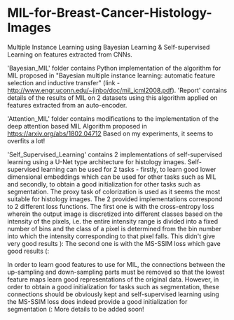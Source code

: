 # MIL-for-Breast-Cancer-Histology-Images
Multiple Instance Learning using Bayesian Learning & Self-supervised Learning on features extracted from CNNs.

'Bayesian_MIL' folder contains Python implementation of the algorithm for MIL proposed in "Bayesian multiple instance learning: automatic feature selection and inductive transfer" (link - http://www.engr.uconn.edu/~jinbo/doc/mil_icml2008.pdf). 'Report' contains details of the results of MIL on 2 datasets using this algorithm applied on features extracted from an auto-encoder.

'Attention_MIL' folder contains modifications to the implementation of the deep attention based MIL Algorithm proposed in https://arxiv.org/abs/1802.04712
Based on my experiments, it seems to overfits a lot!

'Self_Supervised_Learning' contains 2 implementations of self-supervised learning using a U-Net type architecture for histology images. 
Self-supervised learning can be used for 2 tasks - firstly, to learn good lower dimensional embeddings which can be used for other tasks such as MIL and secondly, to obtain a good initialization for other tasks such as segmentation. The proxy task of colorization is used as it seems the most suitable for histology images. The 2 provided implementations correspond to 2 different loss functions. The first one is with the cross-entropy loss wherein the output image is discretized into different classes based on the intensity of the pixels, i.e. the entire intensity range is divided into a fixed number of bins and the class of a pixel is determined from the bin number into which the intensity corresponding to that pixel falls. This didn't give very good results ): The second one is with the MS-SSIM loss which gave good results (: 

In order to learn good features to use for MIL, the connections between the up-sampling and down-sampling parts must be removed so that the lowest feature maps learn good representations of the original data. However, in order to obtain a good initialization for tasks such as segmentation, these connections should be obviously kept and self-supervised learning using the MS-SSIM loss does indeed provide a good initialization for segmentation (: More details to be added soon!







